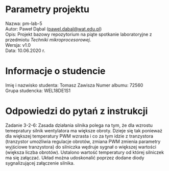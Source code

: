 # Parametry projektu

Nazwa: pm-lab-5  
Autor: Paweł Dąbal (pawel.dabal@wat.edu.pl)  
Opis: Projekt bazowy repozytorium na piąte spotkanie laboratoryjne z przedmiotu _Techniki mikroprocesorowej_.  
Wersja: v1.0  
Data: 10.06.2020 r.

# Informacje o studencie

Imię i nazwisko studenta: Tomasz Zawisza 
Numer albumu: 72560  
Grupa studencka: WEL18DE1S1

# Odpowiedzi do pytań z instrukcji

Zadanie 3-2-6: Zasada działania silnika polega na tym, że dla wzrostu temepratury silnik wentylatora ma większe obroty. Dzieje się tak ponieważ dla większej temperatury PWM wzrasta i co za tym idzie z tranzystora (tranzystor umożliwia regulacje obrotów, zmiana PWM zmienia parametry wyjściowe tranzystora) do silniczka wędruje sygnał o większej wartości (większa liczba obrotów).
Ustalono wartość temperatury od której silniczek ma się załączać. Układ można udoskonalić poprzez dodane diody sygnalizującej załączenie silnika.